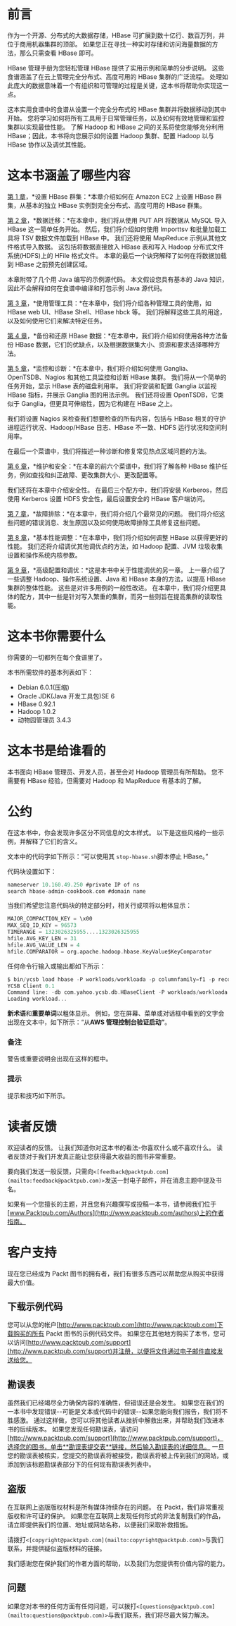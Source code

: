 # 前言

作为一个开源、分布式的大数据存储，HBase 可扩展到数十亿行、数百万列，并位于商用机器集群的顶部。 如果您正在寻找一种实时存储和访问海量数据的方法，那么只需查看 HBase 即可。

HBase 管理手册为您轻松管理 HBase 提供了实用示例和简单的分步说明。 这些食谱涵盖了在云上管理完全分布式、高度可用的 HBase 集群的广泛流程。 处理如此庞大的数据意味着一个有组织和可管理的过程是关键，这本书将帮助你实现这一点。

这本实用食谱中的食谱从设置一个完全分布式的 HBase 集群并将数据移动到其中开始。 您将学习如何将所有工具用于日常管理任务，以及如何有效地管理和监控集群以实现最佳性能。 了解 Hadoop 和 HBase 之间的关系将使您能够充分利用 HBase；因此，本书将向您展示如何设置 Hadoop 集群、配置 Hadoop 以与 HBase 协作以及调优其性能。

# 这本书涵盖了哪些内容

[第 1 章](01.html "Chapter 1. Setting Up HBase Cluster")，*设置 HBase 群集：*本章介绍如何在 Amazon EC2 上设置 HBase 群集，从基本的独立 HBase 实例到完全分布式、高度可用的 HBase 群集。

[第 2 章](02.html "Chapter 2. Data Migration")，*数据迁移：*在本章中，我们将从使用 PUT API 将数据从 MySQL 导入 HBase 这一简单任务开始。 然后，我们将介绍如何使用 Importtsv 和批量加载工具将 TSV 数据文件加载到 HBase 中。 我们还将使用 MapReduce 示例从其他文件格式导入数据。 这包括将数据直接放入 HBase 表和写入 Hadoop 分布式文件系统(HDFS)上的 HFile 格式文件。 本章的最后一个诀窍解释了如何在将数据加载到 HBase 之前预先创建区域。

本章附带了几个用 Java 编写的示例源代码。 本文假设您具有基本的 Java 知识，因此不会解释如何在食谱中编译和打包示例 Java 源代码。

[第 3 章](03.html "Chapter 3. Using Administration Tools")，*使用管理工具：*在本章中，我们将介绍各种管理工具的使用，如 HBase web UI、HBase Shell、HBase hbck 等。 我们将解释这些工具的用途，以及如何使用它们来解决特定任务。

[第 4 章](04.html "Chapter 4. Backing Up and Restoring HBase Data")，*备份和还原 HBase 数据：*在本章中，我们将介绍如何使用各种方法备份 HBase 数据，它们的优缺点，以及根据数据集大小、资源和要求选择哪种方法。

[第 5 章](05.html "Chapter 5. Monitoring and Diagnosis")，*监控和诊断：*在本章中，我们将介绍如何使用 Ganglia、OpenTSDB、Nagios 和其他工具监控和诊断 HBase 集群。 我们将从一个简单的任务开始，显示 HBase 表的磁盘利用率。 我们将安装和配置 Ganglia 以监视 HBase 指标，并展示 Ganglia 图的用法示例。 我们还将设置 OpenTSDB，它类似于 Ganglia，但更具可伸缩性，因为它构建在 HBase 之上。

我们将设置 Nagios 来检查我们想要检查的所有内容，包括与 HBase 相关的守护进程运行状况、Hadoop/HBase 日志、HBase 不一致、HDFS 运行状况和空间利用率。

在最后一个菜谱中，我们将描述一种诊断和修复常见热点区域问题的方法。

[第 6 章](06.html "Chapter 6. Maintenance and Security")，*维护和安全：*在本章的前六个菜谱中，我们将了解各种 HBase 维护任务，例如查找和纠正故障、更改集群大小、更改配置等。

我们还将在本章中介绍安全性。 在最后三个配方中，我们将安装 Kerberos，然后使用 Kerberos 设置 HDFS 安全性，最后设置安全的 HBase 客户端访问。

[第 7 章](07.html "Chapter 7. Troubleshooting")，*故障排除：*在本章中，我们将介绍几个最常见的问题。 我们将介绍这些问题的错误消息、发生原因以及如何使用故障排除工具修复这些问题。

[第 8 章](08.html "Chapter 8. Basic Performance Tuning")，*基本性能调整：*在本章中，我们将介绍如何调整 HBase 以获得更好的性能。 我们还将介绍调优其他调优点的方法，如 Hadoop 配置、JVM 垃圾收集设置和操作系统内核参数。

[第 9 章](09.html "Chapter 9. Advanced Configurations and Tuning")，*高级配置和调优：*这是本书中关于性能调优的另一章。 上一章介绍了一些调整 Hadoop、操作系统设置、Java 和 HBase 本身的方法，以提高 HBase 集群的整体性能。 这些是对许多用例的一般性改进。 在本章中，我们将介绍更具体的配方，其中一些是针对写入繁重的集群，而另一些则旨在提高集群的读取性能。

# 这本书你需要什么

你需要的一切都列在每个食谱里了。

本书所需软件的基本列表如下：

*   Debian 6.0.1(压缩)
*   Oracle JDK(Java 开发工具包)SE 6
*   HBase 0.92.1
*   Hadoop 1.0.2
*   动物园管理员 3.4.3

# 这本书是给谁看的

本书面向 HBase 管理员、开发人员，甚至会对 Hadoop 管理员有所帮助。 您不需要有 HBase 经验，但需要对 Hadoop 和 MapReduce 有基本的了解。

# 公约

在这本书中，你会发现许多区分不同信息的文本样式。 以下是这些风格的一些示例，并解释了它们的含义。

文本中的代码字如下所示：“可以使用其 `stop-hbase.sh`脚本停止 HBase。”

代码块设置如下：

```scala
nameserver 10.160.49.250 #private IP of ns
search hbase-admin-cookbook.com #domain name

```

当我们希望您注意代码块的特定部分时，相关行或项将以粗体显示：

```scala
MAJOR_COMPACTION_KEY = \x00
MAX_SEQ_ID_KEY = 96573
TIMERANGE = 1323026325955....1323026325955
hfile.AVG_KEY_LEN = 31
hfile.AVG_VALUE_LEN = 4
hfile.COMPARATOR = org.apache.hadoop.hbase.KeyValue$KeyComparator

```

任何命令行输入或输出都如下所示：

```scala
$ bin/ycsb load hbase -P workloads/workloada -p columnfamily=f1 -p recordcount=1000000 -p threadcount=4 -s | tee -a workloada.dat
YCSB Client 0.1
Command line: -db com.yahoo.ycsb.db.HBaseClient -P workloads/workloada -p columnfamily=f1 -p recordcount=1000000 -p threadcount=4 -s -load
Loading workload...

```

**新术语**和**重要单词**以粗体显示。 例如，您在屏幕、菜单或对话框中看到的文字会出现在文本中，如下所示：“从**AWS 管理控制台验证启动”**。

### 备注

警告或重要说明会出现在这样的框中。

### 提示

提示和技巧如下所示。

# 读者反馈

欢迎读者的反馈。 让我们知道你对这本书的看法-你喜欢什么或不喜欢什么。 读者反馈对于我们开发真正能让您获得最大收益的图书非常重要。

要向我们发送一般反馈，只需向`<[feedback@packtpub.com](mailto:feedback@packtpub.com)>`发送一封电子邮件，并在消息主题中提及书名。

如果有一个您擅长的主题，并且您有兴趣撰写或投稿一本书，请参阅我们位于[www.Packtpub.com/Authors](http://www.packtpub.com/authors)上的作者指南。

# 客户支持

现在您已经成为 Packt 图书的拥有者，我们有很多东西可以帮助您从购买中获得最大价值。

## 下载示例代码

您可以从您的帐户[http://www.packtpub.com](http://www.packtpub.com)下载购买的所有 Packt 图书的示例代码文件。 如果您在其他地方购买了本书，您可以访问[http://www.packtpub.com/support](http://www.packtpub.com/support)并注册，以便将文件通过电子邮件直接发送给您。

## 勘误表

虽然我们已经竭尽全力确保内容的准确性，但错误还是会发生。 如果您在我们的一本书中发现错误--可能是文本或代码中的错误--如果您能向我们报告，我们将不胜感激。 通过这样做，您可以将其他读者从挫折中解救出来，并帮助我们改进本书的后续版本。 如果您发现任何勘误表，请访问[http://www.packtpub.com/support](http://www.packtpub.com/support)，选择您的图书，单击**勘误表提交表**链接，然后输入勘误表的详细信息。 一旦您的勘误表被核实，您提交的勘误表将被接受，勘误表将被上传到我们的网站，或添加到该标题勘误表部分下的任何现有勘误表列表中。

## 盗版

在互联网上盗版版权材料是所有媒体持续存在的问题。 在 Packt，我们非常重视版权和许可证的保护。 如果您在互联网上发现任何形式的非法复制我们的作品，请立即提供我们的位置、地址或网站名称，以便我们采取补救措施。

请拨打`<[copyright@packtpub.com](mailto:copyright@packtpub.com)>`与我们联系，并提供疑似盗版材料的链接。

我们感谢您在保护我们的作者方面的帮助，以及我们为您提供有价值内容的能力。

## 问题

如果您对本书的任何方面有任何问题，可以拨打`<[questions@packtpub.com](mailto:questions@packtpub.com)>`与我们联系，我们将尽最大努力解决。